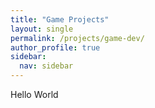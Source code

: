 ```yaml
---
title: "Game Projects"
layout: single
permalink: /projects/game-dev/
author_profile: true
sidebar:
  nav: sidebar
---
```


Hello World